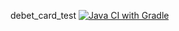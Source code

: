 debet_card_test
[![Java CI with Gradle](https://github.com/cmftblnumb/debet_card_test/actions/workflows/gradle.yml/badge.svg)](https://github.com/cmftblnumb/debet_card_test/actions/workflows/gradle.yml)
